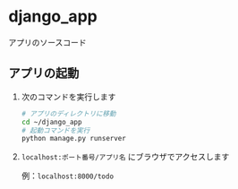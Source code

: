 django_app
====

アプリのソースコード

## アプリの起動

1. 次のコマンドを実行します

    ```bash
    # アプリのディレクトリに移動
    cd ~/django_app
    # 起動コマンドを実行
    python manage.py runserver
    ```

2. `localhost:ポート番号/アプリ名` にブラウザでアクセスします

    例：`localhost:8000/todo`
